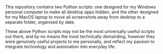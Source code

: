 This repository contains two Python scripts: one designed for my Windows personal computer to make all desktop apps hidden, and the other designed for my MacOS laptop to move all screenshots away from desktop to a separate folder, organised by date.

These above Python scripts may not be the most universally useful scripts out there, and by no means the most technically demanding, however they were genuinely useful projects to me personally, and reflect my passion to integrate technology and automation into everyday life.
